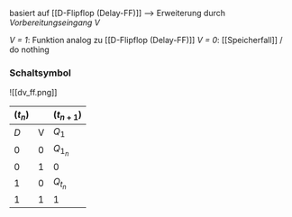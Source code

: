 basiert auf [[D-Flipflop (Delay-FF)]]
--> Erweiterung durch _Vorbereitungseingang V_

_V = 1_: Funktion analog zu [[D-Flipflop (Delay-FF)]]
_V = 0_: [[Speicherfall]] / do nothing
### Schaltsymbol
![[dv_ff.png]]

| $(t_{n})$ |  | $(t_{n+1})$ |
| ---- | ---- | ---- |
| $D$ | V | $Q_{1}$ |
| 0 | 0 | $Q_{1_{n}}$ |
| 0 | 1 | 0 |
| 1 | 0 | $Q_{t_{n}}$ |
| 1 | 1 | 1 |


